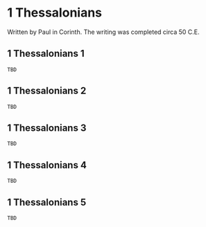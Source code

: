 # 1 Thessalonians

Written by Paul in Corinth. The writing was completed circa 50 C.E.

## 1 Thessalonians 1

```
TBD
```


## 1 Thessalonians 2

```
TBD
```


## 1 Thessalonians 3

```
TBD
```


## 1 Thessalonians 4

```
TBD
```


## 1 Thessalonians 5

```
TBD
```



